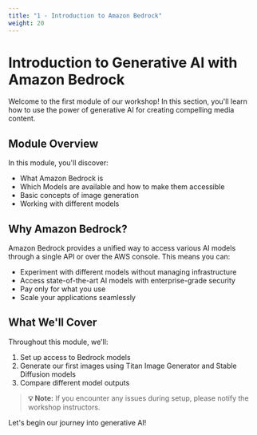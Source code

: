 ```yaml
---
title: "1 - Introduction to Amazon Bedrock"
weight: 20
---
```


# Introduction to Generative AI with Amazon Bedrock

Welcome to the first module of our workshop! In this section, you'll learn how to use the power of generative AI for creating compelling media content.

## Module Overview

In this module, you'll discover:
- What Amazon Bedrock is
- Which Models are available and how to make them accessible
- Basic concepts of image generation
- Working with different models

## Why Amazon Bedrock?

Amazon Bedrock provides a unified way to access various AI models through a single API or over the AWS console. This means you can:
- Experiment with different models without managing infrastructure
- Access state-of-the-art AI models with enterprise-grade security
- Pay only for what you use
- Scale your applications seamlessly

## What We'll Cover

Throughout this module, we'll:
1. Set up access to Bedrock models
2. Generate our first images using Titan Image Generator and Stable Diffusion models
3. Compare different model outputs

> **💡 Note:** If you encounter any issues during setup, please notify the workshop instructors.

Let's begin our journey into generative AI!
